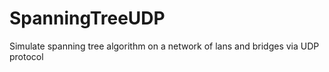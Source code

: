 SpanningTreeUDP
===============

Simulate spanning tree algorithm on a network of lans and bridges via UDP protocol
